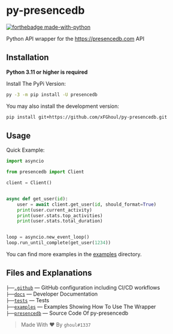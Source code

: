 # py-presencedb

[![forthebadge made-with-python](http://ForTheBadge.com/images/badges/made-with-python.svg)](https://www.python.org/)

Python API wrapper for the <https://presencedb.com> API

## Installation

**Python 3.11 or higher is required**

Install The PyPi Version:

```sh
py -3 -m pip install -U presencedb
```

You may also install the development version:

```sh
pip install git+https://github.com/xFGhoul/py-presencedb.git
```

## Usage

Quick Example:

```py
import asyncio

from presencedb import Client

client = Client()


async def get_user(id):
    user = await client.get_user(id, should_format=True)
    print(user.current_activity)
    print(user.stats.top_activities)
    print(user.stats.total_duration)


loop = asyncio.new_event_loop()
loop.run_until_complete(get_user(1234))
```

You can find more examples in the [examples](https://github.com/xFGhoul/py-presencedb/blob/dev/examples/) directory.

## Files and Explanations

`├──`[`.github`](https://github.com/xFGhoul/py-presencedb/blob/dev/.github) — GitHub configuration including CI/CD workflows<br>
`├──`[`docs`](https://github.com/xFGhoul/py-presencedb/blob/dev/docs) — Developer Documentation<br>
`├──`[`tests`](https://github.com/xFGhoul/py-presencedb/blob/dev/tests) — Tests<br>
`├──`[`examples`](https://github.com/xFGhoul/py-presencedb/blob/dev/examples) — Examples Showing How To Use The Wrapper<br>
`├──`[`presencedb`](https://github.com/xFGhoul/py-presencedb/blob/dev/pyprotector) — Source Code Of py-presencedb<br>

> Made With ❤️ By `ghoul#1337`
